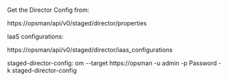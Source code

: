 Get the Director Config from:

https://opsman/api/v0/staged/director/properties

IaaS configurations:

https://opsman/api/v0/staged/director/iaas_configurations

staged-director-config:
om --target https://opsman -u admin -p Password -k staged-director-config
